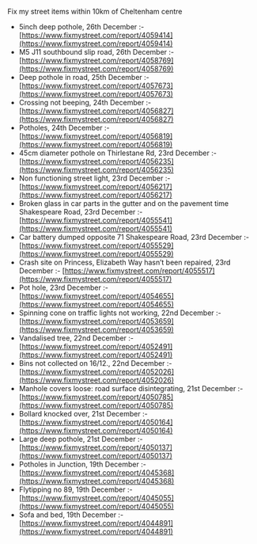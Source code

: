 Fix my street items within 10km of Cheltenham centre

<!-- fix_marker starts -->

- 5inch deep pothole, 26th December :- [https://www.fixmystreet.com/report/4059414](https://www.fixmystreet.com/report/4059414)
- M5 J11 southbound slip road, 26th December :- [https://www.fixmystreet.com/report/4058769](https://www.fixmystreet.com/report/4058769)
- Deep pothole in road, 25th December :- [https://www.fixmystreet.com/report/4057673](https://www.fixmystreet.com/report/4057673)
- Crossing not beeping, 24th December :- [https://www.fixmystreet.com/report/4056827](https://www.fixmystreet.com/report/4056827)
- Potholes, 24th December :- [https://www.fixmystreet.com/report/4056819](https://www.fixmystreet.com/report/4056819)
- 45cm diameter pothole on Thirlestane Rd, 23rd December :- [https://www.fixmystreet.com/report/4056235](https://www.fixmystreet.com/report/4056235)
- Non functioning street light, 23rd December :- [https://www.fixmystreet.com/report/4056217](https://www.fixmystreet.com/report/4056217)
- Broken glass in car parts in the gutter and on the pavement time Shakespeare Road, 23rd December :- [https://www.fixmystreet.com/report/4055541](https://www.fixmystreet.com/report/4055541)
- Car battery dumped opposite 71 Shakespeare Road, 23rd December :- [https://www.fixmystreet.com/report/4055529](https://www.fixmystreet.com/report/4055529)
- Crash site on Princess, Elizabeth Way hasn’t been repaired, 23rd December :- [https://www.fixmystreet.com/report/4055517](https://www.fixmystreet.com/report/4055517)
- Pot hole, 23rd December :- [https://www.fixmystreet.com/report/4054655](https://www.fixmystreet.com/report/4054655)
- Spinning cone on traffic lights not working, 22nd December :- [https://www.fixmystreet.com/report/4053659](https://www.fixmystreet.com/report/4053659)
- Vandalised tree, 22nd December :- [https://www.fixmystreet.com/report/4052491](https://www.fixmystreet.com/report/4052491)
- Bins not collected on 16/12., 22nd December :- [https://www.fixmystreet.com/report/4052026](https://www.fixmystreet.com/report/4052026)
- Manhole covers loose: road surface disintegrating, 21st December :- [https://www.fixmystreet.com/report/4050785](https://www.fixmystreet.com/report/4050785)
- Bollard knocked over, 21st December :- [https://www.fixmystreet.com/report/4050164](https://www.fixmystreet.com/report/4050164)
- Large deep pothole, 21st December :- [https://www.fixmystreet.com/report/4050137](https://www.fixmystreet.com/report/4050137)
- Potholes in Junction, 19th December :- [https://www.fixmystreet.com/report/4045368](https://www.fixmystreet.com/report/4045368)
- Flytipping no 89, 19th December :- [https://www.fixmystreet.com/report/4045055](https://www.fixmystreet.com/report/4045055)
- Sofa and bed, 19th December :- [https://www.fixmystreet.com/report/4044891](https://www.fixmystreet.com/report/4044891)

<!-- fix_marker ends -->